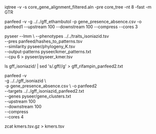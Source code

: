 iqtree -v -s core_gene_alignment_filtered.aln -pre core_tree -nt 8 -fast -m GTR

panfeed -v -g ../../gff_ethambutol -p gene_presence_absence.csv -o panfeed1 --upstream 100 --downstream 100 --compress --cores 3

pyseer --lmm \ 
--phenotypes ../../traits_isoniazid.tsv \
--pres panfeed/hashes_to_patterns.tsv \
--similarity pyseer/phylogeny_K.tsv \
--output-patterns pyseer/kmer_patterns.txt \
--cpu 6 > pyseer/pyseer_kmer.tsv

ls gff_isoniazid/ | sed 's/.gff//g' > gff_rifampin_panfeed2.txt 

panfeed -v \
 -g ../../gff_isoniazid \  
-p gene_presence_absence.csv \ 
-o panfeed2 \
--targets ../../gff_isoniazid_panfeed2.txt \
--genes pyseer/gene_clusters.txt \
--upstream 100 \
--downstream 100 \
--compress \
--cores 4

zcat kmers.tsv.gz > kmers.tsv


